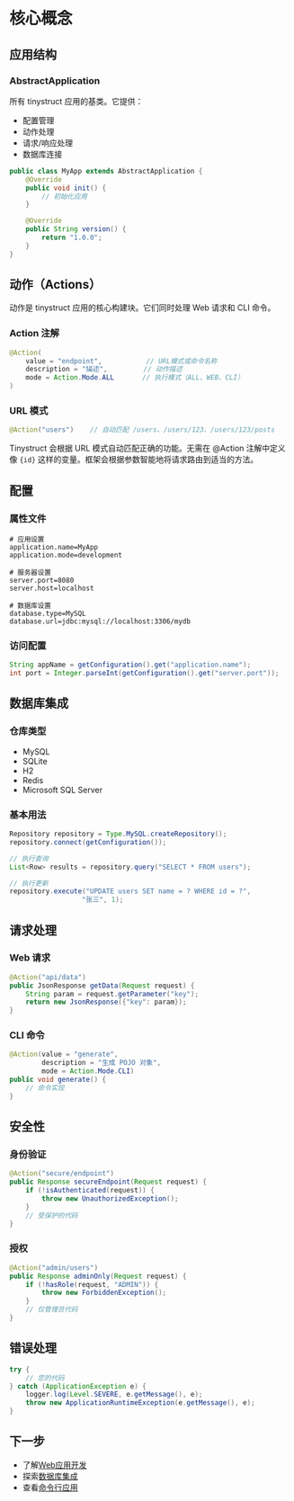 # 核心概念

## 应用结构

### AbstractApplication

所有 tinystruct 应用的基类。它提供：

- 配置管理
- 动作处理
- 请求/响应处理
- 数据库连接

```java
public class MyApp extends AbstractApplication {
    @Override
    public void init() {
        // 初始化应用
    }

    @Override
    public String version() {
        return "1.0.0";
    }
}
```

## 动作（Actions）

动作是 tinystruct 应用的核心构建块。它们同时处理 Web 请求和 CLI 命令。

### Action 注解

```java
@Action(
    value = "endpoint",           // URL模式或命令名称
    description = "描述",         // 动作描述
    mode = Action.Mode.ALL       // 执行模式（ALL、WEB、CLI）
)
```

### URL 模式

```java
@Action("users")    // 自动匹配 /users、/users/123、/users/123/posts
```

Tinystruct 会根据 URL 模式自动匹配正确的功能。无需在 @Action 注解中定义像 `{id}` 这样的变量。框架会根据参数智能地将请求路由到适当的方法。

## 配置

### 属性文件

```properties
# 应用设置
application.name=MyApp
application.mode=development

# 服务器设置
server.port=8080
server.host=localhost

# 数据库设置
database.type=MySQL
database.url=jdbc:mysql://localhost:3306/mydb
```

### 访问配置

```java
String appName = getConfiguration().get("application.name");
int port = Integer.parseInt(getConfiguration().get("server.port"));
```

## 数据库集成

### 仓库类型

- MySQL
- SQLite
- H2
- Redis
- Microsoft SQL Server

### 基本用法

```java
Repository repository = Type.MySQL.createRepository();
repository.connect(getConfiguration());

// 执行查询
List<Row> results = repository.query("SELECT * FROM users");

// 执行更新
repository.execute("UPDATE users SET name = ? WHERE id = ?",
                  "张三", 1);
```

## 请求处理

### Web 请求

```java
@Action("api/data")
public JsonResponse getData(Request request) {
    String param = request.getParameter("key");
    return new JsonResponse({"key": param});
}
```

### CLI 命令

```java
@Action(value = "generate",
        description = "生成 POJO 对象",
        mode = Action.Mode.CLI)
public void generate() {
    // 命令实现
}
```

## 安全性

### 身份验证

```java
@Action("secure/endpoint")
public Response secureEndpoint(Request request) {
    if (!isAuthenticated(request)) {
        throw new UnauthorizedException();
    }
    // 受保护的代码
}
```

### 授权

```java
@Action("admin/users")
public Response adminOnly(Request request) {
    if (!hasRole(request, "ADMIN")) {
        throw new ForbiddenException();
    }
    // 仅管理员代码
}
```

## 错误处理

```java
try {
    // 您的代码
} catch (ApplicationException e) {
    logger.log(Level.SEVERE, e.getMessage(), e);
    throw new ApplicationRuntimeException(e.getMessage(), e);
}
```

## 下一步

- 了解[Web应用开发](web-applications.md)
- 探索[数据库集成](database.md)
- 查看[命令行应用](cli-applications.md)
